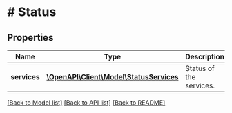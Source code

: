 # # Status

## Properties

Name | Type | Description | Notes
------------ | ------------- | ------------- | -------------
**services** | [**\OpenAPI\Client\Model\StatusServices**](StatusServices.md) | Status of the services. |

[[Back to Model list]](../../README.md#models) [[Back to API list]](../../README.md#endpoints) [[Back to README]](../../README.md)
